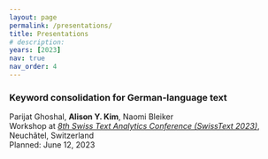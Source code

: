 ```yaml
---
layout: page
permalink: /presentations/
title: Presentations
# description: 
years: [2023]
nav: true
nav_order: 4
---
```

<!-- _pages/publications.md -->
<div class="presentations">


<!-- SwissText 2023 -->
<h3>Keyword consolidation for German-language text</h3>
<p>
	Parijat Ghoshal, <strong>Alison Y. Kim</strong>, Naomi Bleiker<br>
  Workshop at <em><a href="https://www.swisstext.org/workshops/">8th Swiss Text Analytics Conference (SwissText 2023)</a></em>, Neuchâtel, Switzerland<br>
  Planned: June 12, 2023
</p>


<!-- {%- for y in page.years %}
  <h2 class="year">{{y}}</h2>
  {% bibliography -f papers -q @*[year={{y}}]* %}
{% endfor %} -->

</div>
